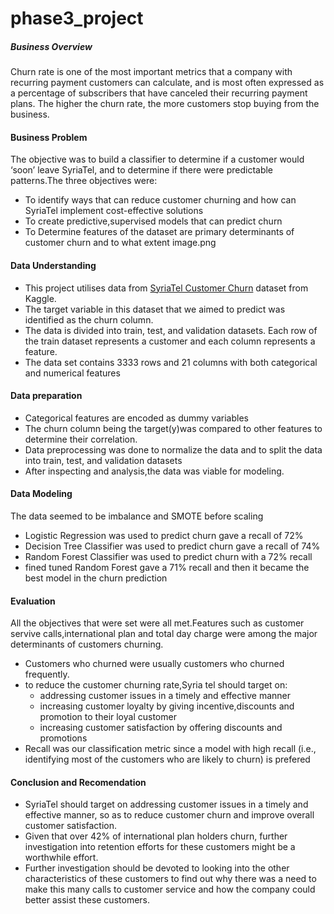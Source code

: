# phase3_project

##### Business Overview

Churn rate is one of the most important metrics that a company with recurring payment customers can calculate, and is most often expressed as a percentage of subscribers that have canceled their recurring payment plans. The higher the churn rate, the more customers stop buying from the business.

#### Business Problem

The objective was to build a classifier to determine if a customer would ‘soon’ leave SyriaTel, and to determine if there were predictable patterns.The three objectives were:

- To identify ways that can reduce customer churning and how can SyriaTel implement cost-effective solutions
- To create predictive,supervised models that can predict churn
- To Determine features of the dataset are primary determinants of customer churn and to what extent
  image.png

#### Data Understanding

- This project utilises data from [SyriaTel Customer Churn](link) dataset from Kaggle.
- The target variable in this dataset that we aimed to predict was identified as the churn column.
- The data is divided into train, test, and validation datasets. Each row of the train dataset represents a customer and each column represents a feature.
- The data set contains 3333 rows and 21 columns with both categorical and numerical features

#### Data preparation

- Categorical features are encoded as dummy variables
- The churn column being the target(y)was compared to other features to determine their correlation.
- Data preprocessing was done to normalize the data and to split the data into train, test, and validation datasets
- After inspecting and analysis,the data was viable for modeling.

#### Data Modeling

The data seemed to be imbalance and SMOTE before scaling

- Logistic Regression was used to predict churn gave a recall of 72%
- Decision Tree Classifier was used to predict churn gave a recall of 74%
- Random Forest Classifier was used to predict churn with a 72% recall
- fined tuned Random Forest gave a 71% recall and then it became the best model in the churn prediction

#### Evaluation

All the objectives that were set were all met.Features such as customer servive calls,international plan and total day charge were among the major determinants of customers churning.

- Customers who churned were usually customers who churned frequently.
- to reduce the customer churning rate,Syria tel should target on:
  - addressing customer issues in a timely and effective manner
  - increasing customer loyalty by giving incentive,discounts and promotion to their loyal customer
  - increasing customer satisfaction by offering discounts and promotions
- Recall was our classification metric since a model with high recall (i.e., identifying most of the customers who are likely to churn) is prefered

#### Conclusion and Recomendation

- SyriaTel should target on addressing customer issues in a timely and effective manner, so as to reduce customer churn and improve overall customer satisfaction.
- Given that over 42% of international plan holders churn, further investigation into retention efforts for these customers might be a worthwhile effort.
- Further investigation should be devoted to looking into the other characteristics of these customers to find out why there was a need to make this many calls to customer service and how the company could better assist these customers.
